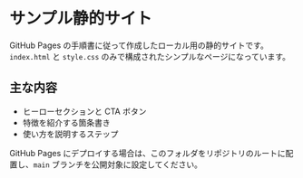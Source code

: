 # サンプル静的サイト

GitHub Pages の手順書に従って作成したローカル用の静的サイトです。`index.html` と `style.css` のみで構成されたシンプルなページになっています。

## 主な内容
- ヒーローセクションと CTA ボタン
- 特徴を紹介する箇条書き
- 使い方を説明するステップ

GitHub Pages にデプロイする場合は、このフォルダをリポジトリのルートに配置し、`main` ブランチを公開対象に設定してください。
